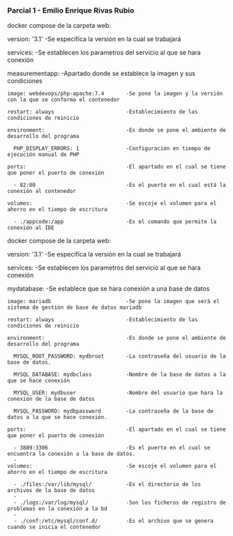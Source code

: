 ### Parcial 1 - Emilio Enrique Rivas Rubio ###

docker compose de la carpeta web:

version: '3.1'                            -Se especifíca la versión en la cual se trabajará
                                          
services:                                 -Se establecen los parametros del servicio al que se hara conexión

  measurementapp:                         -Apartado donde se establece la imagen y sus condiciones
  
    image: webdevops/php-apache:7.4       -Se pone la imagen y la versión con la que se conforma el contenedor
    
    restart: always                       -Establecimiento de las condiciones de reinicio
    
    environment:                          -Es donde se pone el ambiente de desarrollo del programa
    
      PHP_DISPLAY_ERRORS: 1               -Configuración en tiempo de ejecución manual de PHP
      
    ports:                                -El apartado en el cual se tiene que poner el puerto de conexión
    
      - 82:80                             -Es el puerto en el cual está la conexión al contenedor
      
    volumes:                              -Se escoje el volumen para el ahorro en el tiempo de escritura
    
      - ./appcode:/app                    -Es el comando que permite la conexión al IDE



docker compose de la carpeta web:

version: '3.1'                            -Se especifíca la versión en la cual se trabajará

services:                                 -Se establecen los parametros del servicio al que se hara conexión

  mydatabase:                             -Se establece que se hara conexión a una base de datos
  
    image: mariadb                        -Se pone la imagen que será el sistema de gestión de base de datos mariadb
    
    restart: always                       -Establecimiento de las condiciones de reinicio
    
    environment:                          -Es donde se pone el ambiente de desarrollo del programa
    
      MYSQL_ROOT_PASSWORD: mydbroot       -La contraseña del usuario de la base de datos.
      
      MYSQL_DATABASE: mydbclass           -Nombre de la base de datos a la que se hace conexión
      
      MYSQL_USER: mydbuser                -Nombre del usuario que hara la conexión de la base de datos
      
      MYSQL_PASSWORD: mydbpassword        -La contraseña de la base de datos a la que se hace conexión.
      
    ports:                                -El apartado en el cual se tiene que poner el puerto de conexión
    
      - 3889:3306                         -Es el puerto en el cual se encuentra la conexión a la base de datos.
      - 
    volumes:                              -Se escoje el volumen para el ahorro en el tiempo de escritura
    
      - ./files:/var/lib/mysql/           -Es el directorio de los archivos de la base de datos
      - 
      - ./logs:/var/log/mysql/            -Son los ficheros de registro de problemas en la conexión a la bd
      - 
      - ./conf:/etc/mysql/conf.d/         -Es el archivo que se genera cuando se inicia el contenedor






